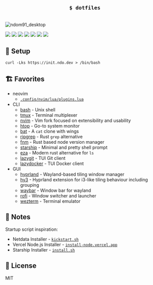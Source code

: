 <h3 align="center"> <pre>  <br>   $ dotfiles   <br>  </pre> </h3>

![ndom91_desktop](./.dotfiles/ndo4_1.png)

<p>
  <img src="https://img.shields.io/badge/arch-black?style=for-the-badge&logo=archlinux&logoColor=white" />
  <img src="https://img.shields.io/badge/bash-black?style=for-the-badge&logo=gnu-bash&logoColor=white" />
  <img src="https://img.shields.io/badge/hyprland-black?style=for-the-badge&logo=hyper&color=black&labelColor=black" />
  <img src="https://img.shields.io/badge/neovim-black?style=for-the-badge&logo=neovim&logoColor=white" />
  <img src="https://img.shields.io/badge/wezterm-black?style=for-the-badge&logo=wezterm&logoColor=white" />
  <img src="https://img.shields.io/badge/typescript-black?style=for-the-badge&logo=typescript&logoColor=white" />
  <img src="https://img.shields.io/badge/proton-black?style=for-the-badge&logo=proton&logoColor=white" />
</p>

## 🚀 Setup

```
curl -Lks https://init.ndo.dev > /bin/bash
```

## ️🏗️ Favorites

- neovim
  - [`.config/nvim/lua/plugins.lua`](https://github.com/ndom91/dotfiles/blob/main/.config/nvim/lua/plugins.lua)
- CLI
  - [bash](https://git.savannah.gnu.org/cgit/bash.git) - Unix shell
  - [tmux](https://github.com/tmux/tmux) - Terminal multiplexer
  - [nvim](https://github.com/neovim/neovim) - Vim fork focused on extensibility and usability
  - [htop](https://github.com/htop-dev/htop) - Go-to system monitor
  - [bat](https://github.com/sharkdp/bat) - A `cat` clone with wings
  - [ripgrep](https://github.com/BurntSushi/ripgrep) - Rust `grep` alternative
  - [fnm](https://github.com/Schniz/fnm) - Rust based node version manager
  - [starship](https://github.com/starship/starship) - Minimal and pretty shell prompt
  - [eza](https://github.com/eza-community/eza) - Modern rust alternative for `ls`
  - [lazygit](https://github.com/jesseduffield/lazygit) - TUI Git client
  - [lazydocker](https://github.com/jesseduffield/lazydocker) - TUI Docker client
- GUI
  - [hyprland](https://github.com/hyprwm/hyprland) - Wayland-based tiling window manager
  - [hy3](https://github.com/outfoxxed/hy3) - Hyprland extension for i3-like tiling behaviour including grouping
  - [waybar](https://github.com/Alexays/Waybar) - Window bar for wayland
  - [rofi](https://github.com/davatorium/rofi) - Window switcher and launcher
  - [wezterm](https://wezfurlong.org/wezterm/index.html) - Terminal emulator

## 📑 Notes

Startup script inspiration:

- Netdata Installer - [`kickstart.sh`](https://raw.githubusercontent.com/netdata/netdata/00bc58df4d0aaa8b6da987afdeb830003661a04c/packaging/installer/kickstart.sh)
- Vercel Node.js Installer - [`install-node.vercel.app`](https://install-node.vercel.app/)
- Starship Installer - [`install.sh`](https://github.com/starship/starship/blob/master/install/install.sh)

## 💼 License

MIT
